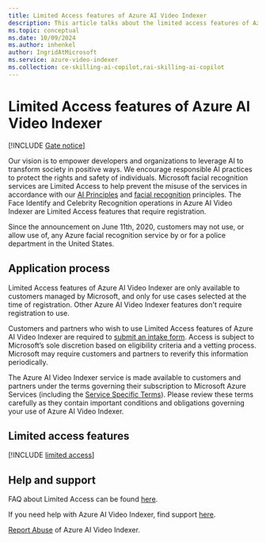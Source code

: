 ```yaml
---
title: Limited Access features of Azure AI Video Indexer 
description: This article talks about the limited access features of Azure AI Video Indexer.
ms.topic: conceptual
ms.date: 10/09/2024
ms.author: inhenkel
author: IngridAtMicrosoft
ms.service: azure-video-indexer
ms.collection: ce-skilling-ai-copilot,rai-skilling-ai-copilot
---
```


# Limited Access features of Azure AI Video Indexer

<!-- possible cross repo dependency, copied to local, see metadata -->
[!INCLUDE [Gate notice](./includes/identity-gate-notice.md)]

Our vision is to empower developers and organizations to leverage AI to transform society in positive ways. We encourage responsible AI practices to protect the rights and safety of individuals. Microsoft facial recognition services are Limited Access to help prevent the misuse of the services in accordance with our [AI Principles](https://www.microsoft.com/ai/responsible-ai?SilentAuth=1&wa=wsignin1.0&activetab=pivot1%3aprimaryr6) and [facial recognition](https://blogs.microsoft.com/on-the-issues/2018/12/17/six-principles-to-guide-microsofts-facial-recognition-work/) principles. The Face Identify and Celebrity Recognition operations in Azure AI Video Indexer are Limited Access features that require registration.  

Since the announcement on June 11th, 2020, customers may not use, or allow use of, any Azure facial recognition service by or for a police department in the United States. 

## Application process 

Limited Access features of Azure AI Video Indexer are only available to customers managed by Microsoft, and only for use cases selected at the time of registration. Other Azure AI Video Indexer features don't require registration to use. 

Customers and partners who wish to use Limited Access features of Azure AI Video Indexer are required to [submit an intake form](https://aka.ms/facerecognition). Access is subject to Microsoft’s sole discretion based on eligibility criteria and a vetting process. Microsoft may require customers and partners to reverify this information periodically. 

The Azure AI Video Indexer service is made available to customers and partners under the terms governing their subscription to Microsoft Azure Services (including the [Service Specific Terms](https://www.microsoft.com/licensing/terms/productoffering/MicrosoftAzure/MCA#ServiceSpecificTerms)). Please review these terms carefully as they contain important conditions and obligations governing your use of Azure AI Video Indexer. 

## Limited access features

[!INCLUDE [limited access](./includes/limited-access-account-types.md)]

## Help and support 

FAQ about Limited Access can be found [here](https://aka.ms/limitedaccesscogservices).

<!-- relative URL link -->
If you need help with Azure AI Video Indexer, find support [here](/azure/ai-services/cognitive-services-support-options). 

[Report Abuse](https://msrc.microsoft.com/report/abuse) of Azure AI Video Indexer. 
